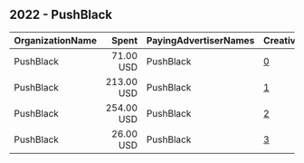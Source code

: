 ## 2022 - PushBlack 
|OrganizationName|Spent|PayingAdvertiserNames|CreativeUrls|Impressions|Genders|AgeBrackets|CountryCodes|BillingAddresses|CandidateBallotInformation|
|:---|---:|:---|:---|---:|:---|:---|:---|:---|:---|
|PushBlack|71.00 USD|PushBlack|[0](https://www.snap.com/political-ads/asset/2197a2af380f29c9387a976ea9efcf1ce1752e81ae5364329f7917c48fe6c9c2?mediaType=mp4)|8,965||18+|united states|"712 H St NE PMB 90791,Washington,20002,US"||
|PushBlack|213.00 USD|PushBlack|[1](https://www.snap.com/political-ads/asset/7c1a985b218d46a3d2a931cd3aa94b1db203265a777abf53d6a5e70301447b36?mediaType=mp4)|28,451||18+|united states|"712 H St NE PMB 90791,Washington,20002,US"||
|PushBlack|254.00 USD|PushBlack|[2](https://www.snap.com/political-ads/asset/315e568bb1f792ce06b0f94cd317ab0ce8342433bf43ce71978727a88a6bda60?mediaType=mp4)|35,540||18+|united states|"712 H St NE PMB 90791,Washington,20002,US"||
|PushBlack|26.00 USD|PushBlack|[3](https://www.snap.com/political-ads/asset/71700cb9012d2432103aca8538625fa08cc17d58c4043d200e48e5bc3574d0e5?mediaType=mp4)|3,729||18+|united states|"712 H St NE PMB 90791,Washington,20002,US"||
